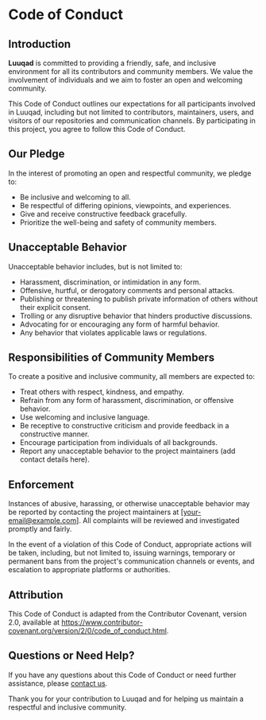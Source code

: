 # Code of Conduct

## Introduction

**Luuqad** is committed to providing a friendly, safe, and inclusive environment for all its contributors and community members. We value the involvement of individuals and we aim to foster an open and welcoming community.

This Code of Conduct outlines our expectations for all participants involved in Luuqad, including but not limited to contributors, maintainers, users, and visitors of our repositories and communication channels. By participating in this project, you agree to follow this Code of Conduct.

## Our Pledge

In the interest of promoting an open and respectful community, we pledge to:

- Be inclusive and welcoming to all.
- Be respectful of differing opinions, viewpoints, and experiences.
- Give and receive constructive feedback gracefully.
- Prioritize the well-being and safety of community members.

## Unacceptable Behavior

Unacceptable behavior includes, but is not limited to:

- Harassment, discrimination, or intimidation in any form.
- Offensive, hurtful, or derogatory comments and personal attacks.
- Publishing or threatening to publish private information of others without their explicit consent.
- Trolling or any disruptive behavior that hinders productive discussions.
- Advocating for or encouraging any form of harmful behavior.
- Any behavior that violates applicable laws or regulations.

## Responsibilities of Community Members

To create a positive and inclusive community, all members are expected to:

- Treat others with respect, kindness, and empathy.
- Refrain from any form of harassment, discrimination, or offensive behavior.
- Use welcoming and inclusive language.
- Be receptive to constructive criticism and provide feedback in a constructive manner.
- Encourage participation from individuals of all backgrounds.
- Report any unacceptable behavior to the project maintainers (add contact details here).

## Enforcement

Instances of abusive, harassing, or otherwise unacceptable behavior may be reported by contacting the project maintainers at [your-email@example.com]. All complaints will be reviewed and investigated promptly and fairly.

In the event of a violation of this Code of Conduct, appropriate actions will be taken, including, but not limited to, issuing warnings, temporary or permanent bans from the project's communication channels or events, and escalation to appropriate platforms or authorities.

## Attribution

This Code of Conduct is adapted from the Contributor Covenant, version 2.0, available at https://www.contributor-covenant.org/version/2/0/code_of_conduct.html.

## Questions or Need Help?

If you have any questions about this Code of Conduct or need further assistance, please [contact us](mailto:your-email@example.com).

Thank you for your contribution to Luuqad and for helping us maintain a respectful and inclusive community.
